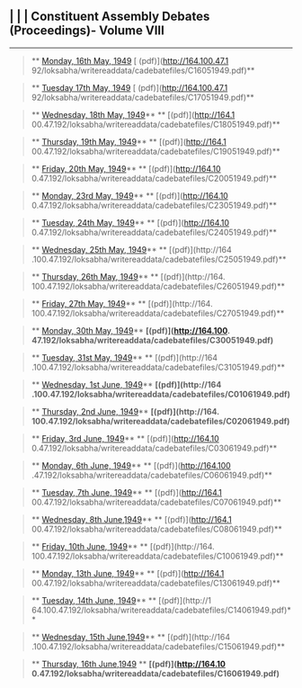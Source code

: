|  |  | ****Constituent Assembly Debates (Proceedings)-**   Volume VIII**  
---  
  
* * *

> ** [Monday, 16th May, 1949](C16051949.html)     [ (pdf)](http://164.100.47.1
92/loksabha/writereaddata/cadebatefiles/C16051949.pdf)**

>

> ** [Tuesday 17th May, 1949](C17051949.html)     [ (pdf)](http://164.100.47.1
92/loksabha/writereaddata/cadebatefiles/C17051949.pdf)**

>

> ** [Wednesday, 18th May, 1949](C18051949.html)**     ** [(pdf)](http://164.1
00.47.192/loksabha/writereaddata/cadebatefiles/C18051949.pdf)**

>

> ** [Thursday, 19th May, 1949](C19051949.html)**      ** [(pdf)](http://164.1
00.47.192/loksabha/writereaddata/cadebatefiles/C19051949.pdf)**

>

> ** [Friday, 20th May, 1949](C20051949.html)**       ** [(pdf)](http://164.10
0.47.192/loksabha/writereaddata/cadebatefiles/C20051949.pdf)**

>

> ** [Monday, 23rd May, 1949](C23051949.html)**       ** [(pdf)](http://164.10
0.47.192/loksabha/writereaddata/cadebatefiles/C23051949.pdf)**

>

> ** [Tuesday, 24th May, 1949](C24051949.html)**      ** [(pdf)](http://164.10
0.47.192/loksabha/writereaddata/cadebatefiles/C24051949.pdf)**

>

> ** [Wednesday, 25th May, 1949](C25051949.html)**       ** [(pdf)](http://164
.100.47.192/loksabha/writereaddata/cadebatefiles/C25051949.pdf)**

>

> ** [Thursday, 26th May, 1949](C26051949.html)**       ** [(pdf)](http://164.
100.47.192/loksabha/writereaddata/cadebatefiles/C26051949.pdf)**

>

> ** [Friday, 27th May, 1949](C27051949.html)**         ** [(pdf)](http://164.
100.47.192/loksabha/writereaddata/cadebatefiles/C27051949.pdf)**

>

> ** [Monday, 30th May, 1949](C30051949.html)**      **[(pdf)](http://164.100.
47.192/loksabha/writereaddata/cadebatefiles/C30051949.pdf)**

>

> ** [Tuesday, 31st May, 1949](C31051949.html)**         ** [(pdf)](http://164
.100.47.192/loksabha/writereaddata/cadebatefiles/C31051949.pdf)**

>

> ** [Wednesday, 1st June, 1949](C01061949.html)**        **[(pdf)](http://164
.100.47.192/loksabha/writereaddata/cadebatefiles/C01061949.pdf)**

>

> ** [Thursday, 2nd June, 1949](C02061949.html)**        **[(pdf)](http://164.
100.47.192/loksabha/writereaddata/cadebatefiles/C02061949.pdf)**  
>

> ** [Friday, 3rd June, 1949](C03061949.html)**       ** [(pdf)](http://164.10
0.47.192/loksabha/writereaddata/cadebatefiles/C03061949.pdf)**

>

> ** [Monday, 6th June, 1949](C06061949.html)**      ** [(pdf)](http://164.100
.47.192/loksabha/writereaddata/cadebatefiles/C06061949.pdf)**

>

> ** [Tuesday, 7th June, 1949](C07061949.html)**       ** [(pdf)](http://164.1
00.47.192/loksabha/writereaddata/cadebatefiles/C07061949.pdf)**

>

> ** [Wednesday, 8th June,1949](C08061949.html)**      ** [(pdf)](http://164.1
00.47.192/loksabha/writereaddata/cadebatefiles/C08061949.pdf)**

>

> ** [Friday, 10th June, 1949](C10061949.html)**        ** [(pdf)](http://164.
100.47.192/loksabha/writereaddata/cadebatefiles/C10061949.pdf)**

>

> ** [Monday, 13th June, 1949](C13061949.html)**       ** [(pdf)](http://164.1
00.47.192/loksabha/writereaddata/cadebatefiles/C13061949.pdf)**

>

> ** [Tuesday, 14th June, 1949](C14061949.html)**          ** [(pdf)](http://1
64.100.47.192/loksabha/writereaddata/cadebatefiles/C14061949.pdf)**

>

> ** [Wednesday, 15th June,1949](C15061949.html)**       ** [(pdf)](http://164
.100.47.192/loksabha/writereaddata/cadebatefiles/C15061949.pdf)**

>

> ** [Thursday, 16th June,1949](C16061949.html)     ** **[(pdf)](http://164.10
0.47.192/loksabha/writereaddata/cadebatefiles/C16061949.pdf)**

